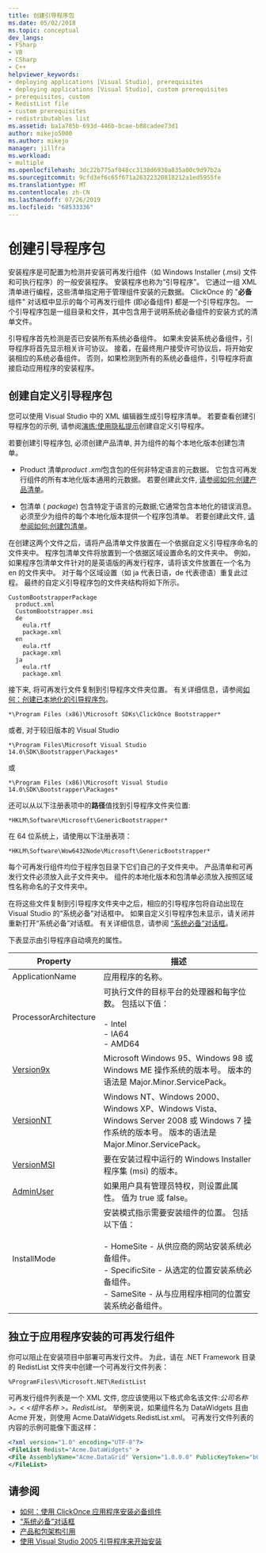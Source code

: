 ```yaml
---
title: 创建引导程序包
ms.date: 05/02/2018
ms.topic: conceptual
dev_langs:
- FSharp
- VB
- CSharp
- C++
helpviewer_keywords:
- deploying applications [Visual Studio], prerequisites
- deploying applications [Visual Studio], custom prerequisites
- prerequisites, custom
- RedistList file
- custom prerequisites
- redistributables list
ms.assetid: ba1a785b-693d-446b-bcae-b88cadee73d1
author: mikejo5000
ms.author: mikejo
manager: jillfra
ms.workload:
- multiple
ms.openlocfilehash: 3dc22b775af048cc3138d6930a835a00c9d97b2a
ms.sourcegitcommit: 9cfd3ef6c65f671a26322320818212a1ed5955fe
ms.translationtype: MT
ms.contentlocale: zh-CN
ms.lasthandoff: 07/26/2019
ms.locfileid: "68533336"
---
```

# <a name="create-bootstrapper-packages"></a>创建引导程序包
安装程序是可配置为检测并安装可再发行组件（如 Windows Installer (.msi) 文件和可执行程序）的一般安装程序。 安装程序也称为“引导程序”。 它通过一组 XML 清单进行编程，这些清单指定用于管理组件安装的元数据。  ClickOnce 的 "**必备**组件" 对话框中显示的每个可再发行组件 (即必备组件) 都是一个引导程序包。 一个引导程序包是一组目录和文件，其中包含用于说明系统必备组件的安装方式的清单文件。

引导程序首先检测是否已安装所有系统必备组件。 如果未安装系统必备组件，引导程序将首先显示相关许可协议。 接着，在最终用户接受许可协议后，将开始安装相应的系统必备组件。 否则，如果检测到所有的系统必备组件，引导程序将直接启动应用程序的安装程序。

## <a name="create-custom-bootstrapper-packages"></a>创建自定义引导程序包
您可以使用 Visual Studio 中的 XML 编辑器生成引导程序清单。 若要查看创建引导程序包的示例, 请参阅[演练:使用隐私提示](../deployment/walkthrough-creating-a-custom-bootstrapper-to-show-a-privacy-prompt.md)创建自定义引导程序。

若要创建引导程序包, 必须创建产品清单, 并为组件的每个本地化版本创建包清单。

* Product 清单*product .xml*包含包的任何非特定语言的元数据。 它包含可再发行组件的所有本地化版本通用的元数据。  若要创建此文件, [请参阅如何:创建产品清单](../deployment/how-to-create-a-product-manifest.md)。

* 包清单 ( *package*) 包含特定于语言的元数据;它通常包含本地化的错误消息。 必须至少为组件的每个本地化版本提供一个程序包清单。 若要创建此文件, [请参阅如何:创建包清单](../deployment/how-to-create-a-package-manifest.md)。

在创建这两个文件之后，请将产品清单文件放置在一个依据自定义引导程序命名的文件夹中。 程序包清单文件将放置到一个依据区域设置命名的文件夹中。 例如，如果程序包清单文件针对的是英语版的再发行程序，请将该文件放置在一个名为 en 的文件夹中。 对于每个区域设置（如 ja 代表日语，de 代表德语）重复此过程。 最终的自定义引导程序包的文件夹结构将如下所示。

```
CustomBootstrapperPackage
  product.xml
  CustomBootstrapper.msi
  de
    eula.rtf
    package.xml
  en
    eula.rtf
    package.xml
  ja
    eula.rtf
    package.xml
```

接下来, 将可再发行文件复制到引导程序文件夹位置。 有关详细信息，请参阅[如何：创建已本地化的引导程序包](../deployment/how-to-create-a-localized-bootstrapper-package.md)。

```
*\Program Files (x86)\Microsoft SDKs\ClickOnce Bootstrapper*
```

或者, 对于较旧版本的 Visual Studio

```
*\Program Files\Microsoft Visual Studio 14.0\SDK\Bootstrapper\Packages*
```

或

```
*\Program Files (x86)\Microsoft Visual Studio 14.0\SDK\Bootstrapper\Packages*
```

还可以从以下注册表项中的**路径**值找到引导程序文件夹位置:

```
*HKLM\Software\Microsoft\GenericBootstrapper*
```

在 64 位系统上，请使用以下注册表项：

```
*HKLM\Software\Wow6432Node\Microsoft\GenericBootstrapper*
```

每个可再发行组件均位于程序包目录下它们自己的子文件夹中。 产品清单和可再发行文件必须放入此子文件夹中。 组件的本地化版本和包清单必须放入按照区域性名称命名的子文件夹中。

在将这些文件复制到引导程序文件夹中之后，相应的引导程序包将自动出现在 Visual Studio 的“系统必备”对话框中。 如果自定义引导程序包未显示，请关闭并重新打开“系统必备”对话框。 有关详细信息，请参阅 [“系统必备”对话框](../ide/reference/prerequisites-dialog-box.md)。

下表显示由引导程序自动填充的属性。

|Property|描述|
|--------------|-----------------|
|ApplicationName|应用程序的名称。|
|ProcessorArchitecture|可执行文件的目标平台的处理器和每字位数。 包括以下值：<br /><br /> -   Intel<br />-   IA64<br />-   AMD64|
|[Version9x](/windows/desktop/Msi/version9x)|Microsoft Windows 95、Windows 98 或 Windows ME 操作系统的版本号。 版本的语法是 Major.Minor.ServicePack。|
|[VersionNT](/windows/desktop/Msi/versionnt)|Windows NT、Windows 2000、Windows XP、Windows Vista、Windows Server 2008 或 Windows 7 操作系统的版本号。 版本的语法是 Major.Minor.ServicePack。|
|[VersionMSI](/windows/desktop/Msi/versionmsi)|要在安装过程中运行的 Windows Installer 程序集 (msi) 的版本。|
|[AdminUser](/windows/desktop/Msi/adminuser)|如果用户具有管理员特权，则设置此属性。 值为 true 或 false。|
|InstallMode|安装模式指示需要安装组件的位置。 包括以下值：<br /><br /> -   HomeSite - 从供应商的网站安装系统必备组件。<br />-   SpecificSite - 从选定的位置安装系统必备组件。<br />-   SameSite - 从与应用程序相同的位置安装系统必备组件。|

## <a name="separate-redistributables-from-application-installations"></a>独立于应用程序安装的可再发行组件
你可以阻止在安装项目中部署可再发行文件。 为此，请在 .NET Framework 目录的 RedistList 文件夹中创建一个可再发行文件列表：

`%ProgramFiles%\Microsoft.NET\RedistList`

可再发行组件列表是一个 XML 文件, 您应该使用以下格式命名该文件:*公司名称 >。\< \<组件名称 >。RedistList*。 举例来说，如果组件名为 DataWidgets 且由 Acme 开发，则使用 Acme.DataWidgets.RedistList.xml。 可再发行文件列表的内容的示例可能像下面这样：

```xml
<?xml version="1.0" encoding="UTF-8"?>
<FileList Redist="Acme.DataWidgets" >
<File AssemblyName="Acme.DataGrid" Version="1.0.0.0" PublicKeyToken="b03f5f7f11d50a3a" Culture="neutral" ProcessorArchitecture="MSIL" InGAC="true" />
</FileList>
```

## <a name="see-also"></a>请参阅
- [如何：使用 ClickOnce 应用程序安装必备组件](../deployment/how-to-install-prerequisites-with-a-clickonce-application.md)
- [“系统必备”对话框](../ide/reference/prerequisites-dialog-box.md)
- [产品和包架构引用](../deployment/product-and-package-schema-reference.md)
- [使用 Visual Studio 2005 引导程序来开始安装](http://go.microsoft.com/fwlink/?LinkId=107537)
